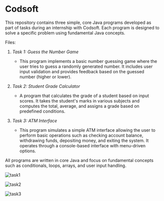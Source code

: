 # Codsoft

This repository contains three simple, core Java programs developed as part of tasks during an internship with Codsoft. Each program is designed to solve a specific problem using fundamental Java concepts.

Files:

1. *Task 1: Guess the Number Game*
   - This program implements a basic number guessing game where the user tries to guess a randomly generated number. It includes user input validation and provides feedback based on the guessed number (higher or lower).

2. *Task 2: Student Grade Calculator*
   - A program that calculates the grade of a student based on input scores. It takes the student's marks in various subjects and computes the total, average, and assigns a grade based on predefined conditions.

3. *Task 3: ATM Interface*
   - This program simulates a simple ATM interface allowing the user to perform basic operations such as checking account balance, withdrawing funds, depositing money, and exiting the system. It operates through a console-based interface with menu-driven options.

All programs are written in core Java and focus on fundamental concepts such as conditionals, loops, arrays, and user input handling.

![task1](https://github.com/user-attachments/assets/53f19cd7-67ed-48c9-b06f-1d17b8696cb2)

![task2](https://github.com/user-attachments/assets/d920b118-6f9f-49dd-8c02-2cb2e589abb6)

![task3](https://github.com/user-attachments/assets/f785331b-cffe-4c61-9926-0c1a76318a89)
